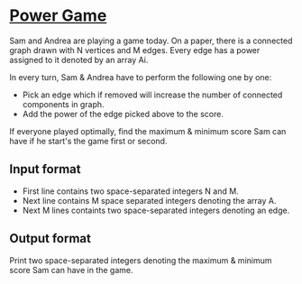 # [Power Game][link]

Sam and Andrea are playing a game today. On a paper, there is a connected graph drawn with N vertices and M edges. Every edge has a power assigned to it denoted by an array Ai.

In every turn, Sam & Andrea have to perform the following one by one:

- Pick an edge which if removed will increase the number of connected components in graph.
- Add the power of the edge picked above to the score.

If everyone played optimally, find the maximum & minimum score Sam can have if he start's the game first or second.

## Input format

- First line contains two space-separated integers N and M.
- Next line contains M space separated integers denoting the array A.
- Next M lines containts two space-separated integers denoting an edge.

## Output format

Print two space-separated integers denoting the maximum & minimum score Sam can have in the game.

[link]: https://www.hackerearth.com/practice/algorithms/graphs/graph-representation/practice-problems/algorithm/power-game-3-5327c490/
